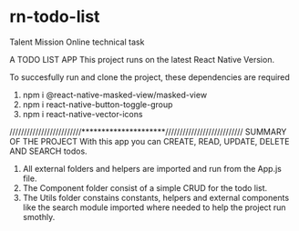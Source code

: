 # rn-todo-list
Talent Mission Online technical task

A TODO LIST APP 
This project runs on the latest React Native Version.

To succesfully run and clone the project, these dependencies are required
1.   npm i @react-native-masked-view/masked-view
2.   npm i react-native-button-toggle-group
3.   npm i react-native-vector-icons

/////////////////////////*********************///////////////////////////
SUMMARY OF THE PROJECT
With this app you can CREATE, READ, UPDATE, DELETE AND SEARCH todos.

1. All external folders and helpers are imported and run from the App.js file.
2. The Component folder consist of a simple CRUD for the todo list.
3. The Utils folder constains constants, helpers and external components like the search module imported where needed to help the project run smothly.